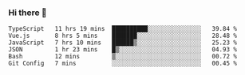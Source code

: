 ### Hi there 👋

<!--
**hjklink/hjklink** is a ✨ _special_ ✨ repository because its `README.md` (this file) appears on your GitHub profile.

Here are some ideas to get you started:

- 🔭 I’m currently working on ...
- 🌱 I’m currently learning ...
- 👯 I’m looking to collaborate on ...
- 🤔 I’m looking for help with ...
- 💬 Ask me about ...
- 📫 How to reach me: ...
- 😄 Pronouns: ...
- ⚡ Fun fact: ...
-->


<!--START_SECTION:waka-->

```text
TypeScript   11 hrs 19 mins  ██████████░░░░░░░░░░░░░░░   39.84 %
Vue.js       8 hrs 5 mins    ███████░░░░░░░░░░░░░░░░░░   28.48 %
JavaScript   7 hrs 10 mins   ██████▒░░░░░░░░░░░░░░░░░░   25.23 %
JSON         1 hr 23 mins    █▒░░░░░░░░░░░░░░░░░░░░░░░   04.93 %
Bash         12 mins         ▒░░░░░░░░░░░░░░░░░░░░░░░░   00.72 %
Git Config   7 mins          ░░░░░░░░░░░░░░░░░░░░░░░░░   00.45 %
```

<!--END_SECTION:waka-->
